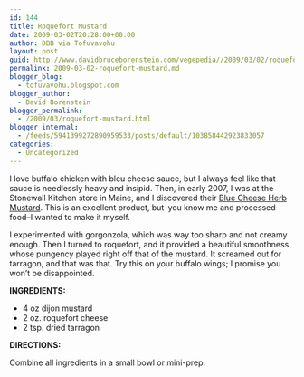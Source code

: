 ```yaml
---
id: 144
title: Roquefort Mustard
date: 2009-03-02T20:28:00+00:00
author: DBB via Tofuvavohu
layout: post
guid: http://www.davidbruceborenstein.com/vegepedia//2009/03/02/roquefort-mustard/
permalink: 2009-03-02-roquefort-mustard.md
blogger_blog:
  - tofuvavohu.blogspot.com
blogger_author:
  - David Borenstein
blogger_permalink:
  - /2009/03/roquefort-mustard.html
blogger_internal:
  - /feeds/5941399272890959533/posts/default/103858442923833057
categories:
  - Uncategorized
---
```

I love buffalo chicken with bleu cheese sauce, but I always feel like that sauce is needlessly heavy and insipid. Then, in early 2007, I was at the Stonewall Kitchen store in Maine, and I discovered their [Blue Cheese Herb Mustard](http://www.stonewallkitchen.com/prdsell.aspx?L0=specialtyfoods&L1=Mustards&L2=BlueCheeseHerbMustard). This is an excellent product, but&#8211;you know me and processed food&#8211;I wanted to make it myself.

I experimented with gorgonzola, which was way too sharp and not creamy enough. Then I turned to roquefort, and it provided a beautiful smoothness whose pungency played right off that of the mustard. It screamed out for tarragon, and that was that. Try this on your buffalo wings; I promise you won&#8217;t be disappointed.

<span style="font-weight: bold;">INGREDIENTS:<br /></span> 

  * 4 oz dijon mustard
  * 2 oz. roquefort cheese
  * 2 tsp. dried tarragon

<span style="font-weight: bold;">DIRECTIONS:</p> 

<p>
  </span>Combine all ingredients in a small bowl or mini-prep.
</p>